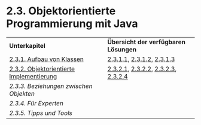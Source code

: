 # 2.3. Objektorientierte Programmierung mit Java

<table>
  <tr>
    <td><strong>Unterkapitel</strong></td>
    <td><strong>Übersicht der verfügbaren Lösungen</strong></td>
  </tr>
  <tr>
    <td><a href="2.3/2.3.1. Aufbau von Klassen.md">2.3.1. Aufbau von Klassen</a></td>
    <td><a href="https://github.com/nikothegreek/inf-schule-loesungen/raw/master/2/2.3/2.3.1/2.3.1.1%20Hasen%20als%20Objekte/2.3.1.1.pdf">2.3.1.1</a>, <a href="https://github.com/nikothegreek/inf-schule-loesungen/raw/master/2/2.3/2.3.1/2.3.1.2%20Teddy/2.3.1.2.pdf">2.3.1.2</a>, <a href="https://github.com/nikothegreek/inf-schule-loesungen/raw/master/2/2.3/2.3.1/2.3.1.3%20Snap/2.3.1.3.pdf">2.3.1.3</a></td>
  </tr>
  <tr>
    <td><a href="2.3/2.3.2. Objektorientierte Implementierung.md">2.3.2. Objektorientierte Implementierung</a></td>
    <td><a href="https://github.com/nikothegreek/inf-schule-loesungen/raw/master/2/2.3/2.3.2/2.3.2.1%20Superbrain/2.3.2.1.pdf">2.3.2.1</a>, <a href="https://github.com/nikothegreek/inf-schule-loesungen/raw/master/2/2.3/2.3.2/2.3.2.2%20Schweine%20im%20Weltall/2.3.2.2.pdf">2.3.2.2</a>, <a href="https://github.com/nikothegreek/inf-schule-loesungen/raw/master/2/2.3/2.3.2/2.3.2.3%20Frog/2.3.2.3.pdf">2.3.2.3</a>, <a href="https://github.com/nikothegreek/inf-schule-loesungen/raw/master/2/2.3/2.3.2/2.3.2.4%20Space%20Invaders/2.3.2.4.pdf">2.3.2.4</a></td>
  </tr>
  <tr>
    <td><em>2.3.3. Beziehungen zwischen Objekten</td>
    <td></td>
  </tr>
  <tr>
    <td><em>2.3.4. Für Experten</em></td>
    <td></td>
  </tr>
  <tr>
    <td><em>2.3.5. Tipps und Tools</em></td>
    <td></td>
  </tr>
</table>  
  
<br/>
